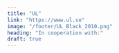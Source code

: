 ```yaml
---
title: "UL"
link: "https://www.ul.se"
image: "/footer/UL_Black_2010.png"
heading: "In cooperation with:"
draft: true
---
```


